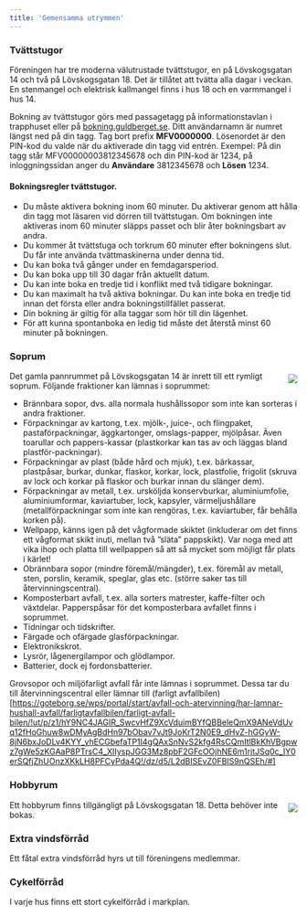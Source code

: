 ```yaml
---
title: 'Gemensamma utrymmen'
---
```

### Tvättstugor
Föreningen har tre moderna välutrustade tvättstugor, en på Lövskogsgatan 14 och två på Lövskogsgatan 18. Det är tillåtet att tvätta alla dagar i veckan. En stenmangel och elektrisk kallmangel finns i hus 18 och en varmmangel i hus 14.

Bokning av tvättstugor görs med passagetagg på informationstavlan i trapphuset eller på [bokning.guldberget.se](https://bokning.guldberget.se/ "Bokningssida tvättstugor"). Ditt användarnamn är numret längst ned på din tagg. Tag bort prefix **MFV0000000**. Lösenordet är den PIN-kod du valde när du aktiverade din tagg vid entrén. Exempel: På din tagg står MFV00000003812345678 och din PIN-kod är 1234, på inloggningssidan anger du **Användare** 3812345678 och **Lösen** 1234.

#### Bokningsregler tvättstugor.
* Du måste aktivera bokning inom 60 minuter. Du aktiverar genom att hålla din tagg mot läsaren vid dörren till tvättstugan. Om bokningen inte aktiveras inom 60 minuter släpps passet och blir åter bokningsbart av andra.
* Du kommer åt tvättstuga och torkrum 60 minuter efter bokningens slut. Du får inte använda tvättmaskinerna under denna tid.
* Du kan boka två gånger under en femdagarsperiod.
* Du kan boka upp till 30 dagar från aktuellt datum.
* Du kan inte boka en tredje tid i konflikt med två tidigare bokningar.
* Du kan maximalt ha två aktiva bokningar. Du kan inte boka en tredje tid innan det första eller andra bokningstillfället passerat.
* Din bokning är giltig för alla taggar som hör till din lägenhet.
* För att kunna spontanboka en ledig tid måste det återstå minst 60 minuter på bokningen.


### Soprum
<img style="float:right; margin:5px 0 5px 15px; max-width: 45%;" src="../user/pages/02.medlem/02.gemensamma-utrymmen/photo_11.jpg">

Det gamla pannrummet på Lövskogsgatan 14 är inrett till ett rymligt soprum. Följande fraktioner kan lämnas i soprummet:

* Brännbara sopor, dvs. alla normala hushållssopor som inte kan sorteras i andra fraktioner.
* Förpackningar av kartong, t.ex. mjölk-, juice-, och flingpaket, pastaförpackningar, äggkartonger, omslags-papper, mjölpåsar. Även toarullar och pappers-kassar (plastkorkar kan tas av och läggas bland plastför-packningar).
* Förpackningar av plast (både hård och mjuk), t.ex. bärkassar, plastpåsar, burkar, dunkar, flaskor, korkar, lock, plastfolie, frigolit (skruva av lock och korkar på flaskor och burkar innan du slänger dem).
* Förpackningar av metall, t.ex. ursköljda konservburkar, aluminiumfolie, aluminiumformar, kaviartuber, lock, kapsyler, värmeljushållare (metallförpackningar som inte kan rengöras, t.ex. kaviartuber, får behålla korken på).
* Wellpapp, känns igen på det vågformade skiktet (inkluderar om det finns ett vågformat skikt inuti, mellan två ”släta” pappskikt). Var noga med att vika ihop och platta till wellpappen så att så mycket som möjligt får plats i kärlet! 
* Obrännbara sopor (mindre föremål/mängder), t.ex. föremål av metall, sten, porslin, keramik, speglar, glas etc. (större saker tas till återvinningscentral).
* Komposterbart avfall, t.ex. alla sorters matrester, kaffe-filter och växtdelar. Papperspåsar för det komposterbara avfallet finns i soprummet.
* Tidningar och tidskrifter.
* Färgade och ofärgade glasförpackningar.
* Elektronikskrot.
* Lysrör, lågenergilampor och glödlampor.
* Batterier, dock ej fordonsbatterier.

Grovsopor och miljöfarligt avfall får inte lämnas i soprummet. Dessa tar du till återvinningscentral eller lämnar till (farligt avfallbilen)[https://goteborg.se/wps/portal/start/avfall-och-atervinning/har-lamnar-hushall-avfall/farligtavfallbilen/farligt-avfall-bilen/!ut/p/z1/hY9NC4JAGIR_SwcvHfZ9XcVduimBYfQBBeleQmX9ANeVdUvq12fHoGhuw8wDMyAgBdHn97bObav7vJt9JoKrT2N0E9_dHvZ-hGGyW-8jN6bxJoDLv4KYY_yhECGbefaTP1I4gQAxSnNvS2kfg4RsCQmItlBkKhVBgpwz7gWe5zKGAaP8PTrsC4_XIIyspJGG3Mz8pbF2GFcOOjhNE6m1rjtJSq0c_IY0erSQfjZhUOnzXKkLH8PFCyPda4Q!/dz/d5/L2dBISEvZ0FBIS9nQSEh/#]

### Hobbyrum
<img style="float:right; margin:5px 0 5px 15px; max-width: 45%;" src="../user/pages/02.medlem/02.gemensamma-utrymmen/photo_12.jpg">
Ett hobbyrum finns tillgängligt på Lövskogsgatan 18. Detta behöver inte bokas.

### Extra vindsförråd
Ett fåtal extra vindsförråd hyrs ut till föreningens medlemmar.

### Cykelförråd
I varje hus finns ett stort cykelförråd i markplan.